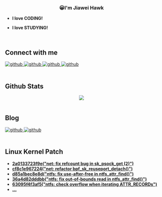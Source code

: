 ### <div align="center">😀I'm Jiawei Hawk</div>  
  

- **I love CODING!**  
  

- **I love STUDYING!**  
  

<br/>  


## Connect with me

<div align="left">
<a href="https://github.com/jiaweihawk" target="_blank">
<img src=https://img.shields.io/badge/github-jiaweihawk-%2324292e.svg?&style=for-the-badge&logo=github&logoColor=white alt=github style="margin-bottom: 5px;" />
</a>
<a href="https://gitee.com/jiaweihawk" target="_blank">
<img src=https://img.shields.io/badge/gitee-jiaweihawk-%2324292e.svg?&style=for-the-badge&logo=github&logoColor=white alt=github style="margin-bottom: 5px;" />
</a>
<a href="mailto:18801353760@163.com" target="_blank">
<img src=https://img.shields.io/badge/email-163-D14836?style=for-the-badge&logo=gmail&logoColor=white alt=github style="margin-bottom: 5px;" />
</a>
<a href="mailto:yin31149@gmail.com" target="_blank">
<img src=https://img.shields.io/badge/email-gmail-D14836?style=for-the-badge&logo=gmail&logoColor=white alt=github style="margin-bottom: 5px;" />
</a>
</div>  
  

<br/>  


## Github Stats  
<div align="center"><img src="https://github-readme-stats.vercel.app/api?username=jiaweihawk&show_icons=true&count_private=true&hide_border=true" align="center" /></div>  

<br/>  


## Blog

<div align="left">
<a href="https://jiaweihawk.github.io/" target="_blank">
<img src=https://img.shields.io/badge/github.io-jiaweihawk-%237159c1?style=for-the-badge&logo=ghost alt=github style="margin-bottom: 5px;" />
</a>
  
<a href="https://jiaweihawk.gitee.io/" target="_blank">
<img src=https://img.shields.io/badge/gitee.io-jiaweihawk-%237159c1?style=for-the-badge&logo=ghost alt=github style="margin-bottom: 5px;" />
</a>
</div>  
  

<br/>  

## Linux Kernel Patch  

- [**2a0133723f9e("net: fix refcount bug in sk_psock_get (2)")**](https://git.kernel.org/pub/scm/linux/kernel/git/torvalds/linux.git/commit/?id=2a0133723f9ebeb751cfce19f74ec07e108bef1f)
- [**cf8c1e967224("net: refactor bpf_sk_reuseport_detach()")**](https://git.kernel.org/pub/scm/linux/kernel/git/torvalds/linux.git/commit/?id=cf8c1e967224c931119d3447f2213d1f645a1a2a)
- [**d85a1bec8e8d("ntfs: fix use-after-free in ntfs_attr_find()")**](https://git.kernel.org/pub/scm/linux/kernel/git/torvalds/linux.git/commit/?id=d85a1bec8e8d552ab13163ca1874dcd82f3d1550)
- [**36a4d82dddbb("ntfs: fix out-of-bounds read in ntfs_attr_find()")**](https://git.kernel.org/pub/scm/linux/kernel/git/torvalds/linux.git/commit/?id=36a4d82dddbbd421d2b8e79e1cab68c8126d5075)
- [**63095f4f3af5("ntfs: check overflow when iterating ATTR_RECORDs")**](https://git.kernel.org/pub/scm/linux/kernel/git/torvalds/linux.git/commit/?id=63095f4f3af59322bea984a6ae44337439348fe0)
- [**...**](https://git.kernel.org/pub/scm/linux/kernel/git/torvalds/linux.git/log/?qt=grep&q=hawkins+jiawei)
<br />
